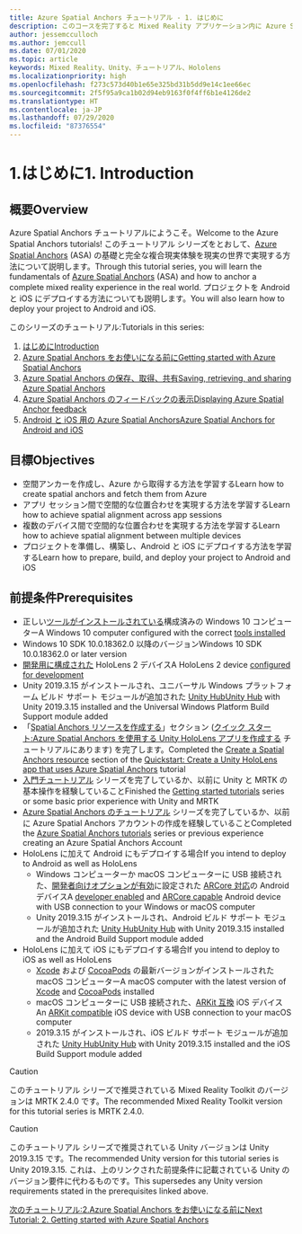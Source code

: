 ```yaml
---
title: Azure Spatial Anchors チュートリアル - 1. はじめに
description: このコースを完了すると Mixed Reality アプリケーション内に Azure Spatial Anchors を実装する方法を学習できます。
author: jessemcculloch
ms.author: jemccull
ms.date: 07/01/2020
ms.topic: article
keywords: Mixed Reality、Unity、チュートリアル、Hololens
ms.localizationpriority: high
ms.openlocfilehash: f273c573d40b1e65e325bd31b5dd9e14c1ee66ec
ms.sourcegitcommit: 2f5f95a9ca1b02d94eb9163f0f4ff6b1e4126de2
ms.translationtype: HT
ms.contentlocale: ja-JP
ms.lasthandoff: 07/29/2020
ms.locfileid: "87376554"
---
```

# <a name="1-introduction"></a><span data-ttu-id="7fe99-105">1.はじめに</span><span class="sxs-lookup"><span data-stu-id="7fe99-105">1. Introduction</span></span>

## <a name="overview"></a><span data-ttu-id="7fe99-106">概要</span><span class="sxs-lookup"><span data-stu-id="7fe99-106">Overview</span></span>

<span data-ttu-id="7fe99-107">Azure Spatial Anchors チュートリアルにようこそ。</span><span class="sxs-lookup"><span data-stu-id="7fe99-107">Welcome to the Azure Spatial Anchors tutorials!</span></span> <span data-ttu-id="7fe99-108">このチュートリアル シリーズをとおして、<a href="https://azure.microsoft.com/services/spatial-anchors" target="_blank">Azure Spatial Anchors</a> (ASA) の基礎と完全な複合現実体験を現実の世界で実現する方法について説明します。</span><span class="sxs-lookup"><span data-stu-id="7fe99-108">Through this tutorial series, you will learn the fundamentals of <a href="https://azure.microsoft.com/services/spatial-anchors" target="_blank">Azure Spatial Anchors</a> (ASA) and how to anchor a complete mixed reality experience in the real world.</span></span> <span data-ttu-id="7fe99-109">プロジェクトを Android と iOS にデプロイする方法についても説明します。</span><span class="sxs-lookup"><span data-stu-id="7fe99-109">You will also learn how to deploy your project to Android and iOS.</span></span>

<span data-ttu-id="7fe99-110">このシリーズのチュートリアル:</span><span class="sxs-lookup"><span data-stu-id="7fe99-110">Tutorials in this series:</span></span>

1. [<span data-ttu-id="7fe99-111">はじめに</span><span class="sxs-lookup"><span data-stu-id="7fe99-111">Introduction</span></span>](mr-learning-asa-01.md)
2. [<span data-ttu-id="7fe99-112">Azure Spatial Anchors をお使いになる前に</span><span class="sxs-lookup"><span data-stu-id="7fe99-112">Getting started with Azure Spatial Anchors</span></span>](mr-learning-asa-02.md)
3. [<span data-ttu-id="7fe99-113">Azure Spatial Anchors の保存、取得、共有</span><span class="sxs-lookup"><span data-stu-id="7fe99-113">Saving, retrieving, and sharing Azure Spatial Anchors</span></span>](mr-learning-asa-03.md)
4. [<span data-ttu-id="7fe99-114">Azure Spatial Anchors のフィードバックの表示</span><span class="sxs-lookup"><span data-stu-id="7fe99-114">Displaying Azure Spatial Anchor feedback</span></span>](mr-learning-asa-04.md)
5. [<span data-ttu-id="7fe99-115">Android と iOS 用の Azure Spatial Anchors</span><span class="sxs-lookup"><span data-stu-id="7fe99-115">Azure Spatial Anchors for Android and iOS</span></span>](mr-learning-asa-05.md)

## <a name="objectives"></a><span data-ttu-id="7fe99-116">目標</span><span class="sxs-lookup"><span data-stu-id="7fe99-116">Objectives</span></span>

* <span data-ttu-id="7fe99-117">空間アンカーを作成し、Azure から取得する方法を学習する</span><span class="sxs-lookup"><span data-stu-id="7fe99-117">Learn how to create spatial anchors and fetch them from Azure</span></span>
* <span data-ttu-id="7fe99-118">アプリ セッション間で空間的な位置合わせを実現する方法を学習する</span><span class="sxs-lookup"><span data-stu-id="7fe99-118">Learn how to achieve spatial alignment across app sessions</span></span>
* <span data-ttu-id="7fe99-119">複数のデバイス間で空間的な位置合わせを実現する方法を学習する</span><span class="sxs-lookup"><span data-stu-id="7fe99-119">Learn how to achieve spatial alignment between multiple devices</span></span>
* <span data-ttu-id="7fe99-120">プロジェクトを準備し、構築し、Android と iOS にデプロイする方法を学習する</span><span class="sxs-lookup"><span data-stu-id="7fe99-120">Learn how to prepare, build, and deploy your project to Android and iOS</span></span>

## <a name="prerequisites"></a><span data-ttu-id="7fe99-121">前提条件</span><span class="sxs-lookup"><span data-stu-id="7fe99-121">Prerequisites</span></span>

* <span data-ttu-id="7fe99-122">正しい[ツールがインストールされている](install-the-tools.md)構成済みの Windows 10 コンピューター</span><span class="sxs-lookup"><span data-stu-id="7fe99-122">A Windows 10 computer configured with the correct [tools installed](install-the-tools.md)</span></span>
* <span data-ttu-id="7fe99-123">Windows 10 SDK 10.0.18362.0 以降のバージョン</span><span class="sxs-lookup"><span data-stu-id="7fe99-123">Windows 10 SDK 10.0.18362.0 or later version</span></span>
* <span data-ttu-id="7fe99-124">[開発用に構成された](using-visual-studio.md#enabling-developer-mode) HoloLens 2 デバイス</span><span class="sxs-lookup"><span data-stu-id="7fe99-124">A HoloLens 2 device [configured for development](using-visual-studio.md#enabling-developer-mode)</span></span>
* <span data-ttu-id="7fe99-125">Unity 2019.3.15 がインストールされ、ユニバーサル Windows プラットフォーム ビルド サポート モジュールが追加された <a href="https://docs.unity3d.com/Manual/GettingStartedInstallingHub.html" target="_blank">Unity Hub</a></span><span class="sxs-lookup"><span data-stu-id="7fe99-125"><a href="https://docs.unity3d.com/Manual/GettingStartedInstallingHub.html" target="_blank">Unity Hub</a> with Unity 2019.3.15 installed and the Universal Windows Platform Build Support module added</span></span>
* <span data-ttu-id="7fe99-126">「[Spatial Anchors リソースを作成する](https://docs.microsoft.com/azure/spatial-anchors/quickstarts/get-started-unity-hololens#create-a-spatial-anchors-resource)」セクション ([クイック スタート:Azure Spatial Anchors を使用する Unity HoloLens アプリを作成する](https://docs.microsoft.com/azure/spatial-anchors/quickstarts/get-started-unity-hololens) チュートリアルにあります) を完了します。</span><span class="sxs-lookup"><span data-stu-id="7fe99-126">Completed the [Create a Spatial Anchors resource](https://docs.microsoft.com/azure/spatial-anchors/quickstarts/get-started-unity-hololens#create-a-spatial-anchors-resource) section of the [Quickstart: Create a Unity HoloLens app that uses Azure Spatial Anchors](https://docs.microsoft.com/azure/spatial-anchors/quickstarts/get-started-unity-hololens) tutorial</span></span>
* <span data-ttu-id="7fe99-127">[入門チュートリアル](mr-learning-base-01.md) シリーズを完了しているか、以前に Unity と MRTK の基本操作を経験していること</span><span class="sxs-lookup"><span data-stu-id="7fe99-127">Finished the [Getting started tutorials](mr-learning-base-01.md) series or some basic prior experience with Unity and MRTK</span></span>
* <span data-ttu-id="7fe99-128">[Azure Spatial Anchors のチュートリアル](mr-learning-asa-01.md) シリーズを完了しているか、以前に Azure Spatial Anchors アカウントの作成を経験していること</span><span class="sxs-lookup"><span data-stu-id="7fe99-128">Completed the [Azure Spatial Anchors tutorials](mr-learning-asa-01.md) series or previous experience creating an Azure Spatial Anchors Account</span></span>
* <span data-ttu-id="7fe99-129">HoloLens に加えて Android にもデプロイする場合</span><span class="sxs-lookup"><span data-stu-id="7fe99-129">If you intend to deploy to Android as well as HoloLens</span></span>
  * <span data-ttu-id="7fe99-130">Windows コンピューターか macOS コンピューターに USB 接続された、<a href="https://developer.android.com/studio/debug/dev-options" target="_blank">開発者向けオプションが有効</a>に設定された <a href="https://developers.google.com/ar/discover/supported-devices" target="_blank">ARCore 対応</a>の Android デバイス</span><span class="sxs-lookup"><span data-stu-id="7fe99-130">A <a href="https://developer.android.com/studio/debug/dev-options" target="_blank">developer enabled</a> and <a href="https://developers.google.com/ar/discover/supported-devices" target="_blank">ARCore capable</a> Android device with USB connection to your Windows or macOS computer</span></span>
  * <span data-ttu-id="7fe99-131">Unity 2019.3.15 がインストールされ、Android ビルド サポート モジュールが追加された <a href="https://docs.unity3d.com/Manual/GettingStartedInstallingHub.html" target="_blank">Unity Hub</a></span><span class="sxs-lookup"><span data-stu-id="7fe99-131"><a href="https://docs.unity3d.com/Manual/GettingStartedInstallingHub.html" target="_blank">Unity Hub</a> with Unity 2019.3.15 installed and the Android Build Support module added</span></span>
* <span data-ttu-id="7fe99-132">HoloLens に加えて iOS にもデプロイする場合</span><span class="sxs-lookup"><span data-stu-id="7fe99-132">If you intend to deploy to iOS as well as HoloLens</span></span>
  * <span data-ttu-id="7fe99-133"><a href="https://geo.itunes.apple.com/us/app/xcode/id497799835?mt=12" target="_blank">Xcode</a> および <a href="https://cocoapods.org" target="_blank">CocoaPods</a> の最新バージョンがインストールされた macOS コンピューター</span><span class="sxs-lookup"><span data-stu-id="7fe99-133">A macOS computer with the latest version of <a href="https://geo.itunes.apple.com/us/app/xcode/id497799835?mt=12" target="_blank">Xcode</a> and <a href="https://cocoapods.org" target="_blank">CocoaPods</a> installed</span></span>
  * <span data-ttu-id="7fe99-134">macOS コンピューターに USB 接続された、<a href="https://developer.apple.com/documentation/arkit/verifying_device_support_and_user_permission" target="_blank">ARKit 互換</a> iOS デバイス</span><span class="sxs-lookup"><span data-stu-id="7fe99-134">An <a href="https://developer.apple.com/documentation/arkit/verifying_device_support_and_user_permission" target="_blank">ARKit compatible</a> iOS device with USB connection to your macOS computer</span></span>
  * <span data-ttu-id="7fe99-135">2019.3.15 がインストールされ、iOS ビルド サポート モジュールが追加された <a href="https://docs.unity3d.com/Manual/GettingStartedInstallingHub.html" target="_blank">Unity Hub</a></span><span class="sxs-lookup"><span data-stu-id="7fe99-135"><a href="https://docs.unity3d.com/Manual/GettingStartedInstallingHub.html" target="_blank">Unity Hub</a> with Unity 2019.3.15 installed and the iOS Build Support module added</span></span>

> [!CAUTION]
> <span data-ttu-id="7fe99-136">このチュートリアル シリーズで推奨されている Mixed Reality Toolkit のバージョンは MRTK 2.4.0 です。</span><span class="sxs-lookup"><span data-stu-id="7fe99-136">The recommended Mixed Reality Toolkit version for this tutorial series is MRTK 2.4.0.</span></span>

> [!CAUTION]
> <span data-ttu-id="7fe99-137">このチュートリアル シリーズで推奨されている Unity バージョンは Unity 2019.3.15 です。</span><span class="sxs-lookup"><span data-stu-id="7fe99-137">The recommended Unity version for this tutorial series is Unity 2019.3.15.</span></span> <span data-ttu-id="7fe99-138">これは、上のリンクされた前提条件に記載されている Unity のバージョン要件に代わるものです。</span><span class="sxs-lookup"><span data-stu-id="7fe99-138">This supersedes any Unity version requirements stated in the prerequisites linked above.</span></span>

[<span data-ttu-id="7fe99-139">次のチュートリアル:2.Azure Spatial Anchors をお使いになる前に</span><span class="sxs-lookup"><span data-stu-id="7fe99-139">Next Tutorial: 2. Getting started with Azure Spatial Anchors</span></span>](mr-learning-asa-02.md)
